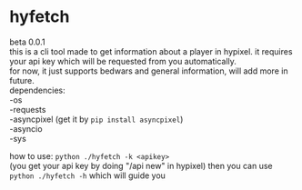 # hyfetch
beta 0.0.1  
this is a cli tool made to get information about a player in hypixel. it requires your api key which will be requested from you automatically.  
for now, it just supports bedwars and general information, will add more in future.  
dependencies:  
-os  
-requests  
-asyncpixel (get it by `pip install asyncpixel`)  
-asyncio  
-sys  

how to use:
`python ./hyfetch -k <apikey>`  
(you get your api key by doing "/api new" in hypixel)
then you can use `python ./hyfetch -h` which will guide you
